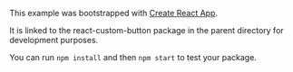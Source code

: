 This example was bootstrapped with [Create React App](https://github.com/facebook/create-react-app).

It is linked to the react-custom-button package in the parent directory for development purposes.

You can run `npm install` and then `npm start` to test your package.
